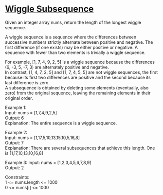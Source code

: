 # [Wiggle Subsequence](https://leetcode.com/problems/wiggle-subsequence/)

Given an integer array nums, return the length of the longest wiggle sequence.  

A wiggle sequence is a sequence where the differences between successive numbers strictly alternate between positive and negative. The first difference (if one exists) may be either positive or negative. A sequence with fewer than two elements is trivially a wiggle sequence.  

For example, [1, 7, 4, 9, 2, 5] is a wiggle sequence because the differences (6, -3, 5, -7, 3) are alternately positive and negative.  
In contrast, [1, 4, 7, 2, 5] and [1, 7, 4, 5, 5] are not wiggle sequences, the first because its first two differences are positive and the second because its last difference is zero.  
A subsequence is obtained by deleting some elements (eventually, also zero) from the original sequence, leaving the remaining elements in their original order.  

Example 1:  
Input: nums = [1,7,4,9,2,5]  
Output: 6  
Explanation: The entire sequence is a wiggle sequence.  

Example 2:  
Input: nums = [1,17,5,10,13,15,10,5,16,8]  
Output: 7  
Explanation: There are several subsequences that achieve this length. One is [1,17,10,13,10,16,8]  

Example 3: 
Input: nums = [1,2,3,4,5,6,7,8,9]  
Output: 2  

Constraints:  
1 <= nums.length <= 1000    
0 <= nums[i] <= 1000  